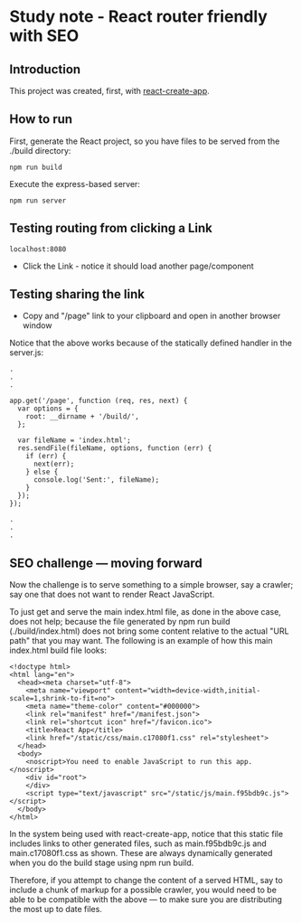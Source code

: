 # Study note - React router friendly with SEO 

## Introduction

This project was created, first, with [react-create-app](https://github.com/facebook/create-react-app).

## How to run

First, generate the React project, so you have files to be served from the ./build directory:

```
npm run build
```

Execute the express-based server:

```
npm run server
```

## Testing routing from clicking a Link

```
localhost:8080
```

* Click the Link - notice it should load another page/component

## Testing sharing the link

* Copy and "/page" link to your clipboard and open in another browser window

Notice that the above works because of the statically defined handler in the server.js:

```
.
.
.

app.get('/page', function (req, res, next) {
  var options = {
    root: __dirname + '/build/',
  };

  var fileName = 'index.html';
  res.sendFile(fileName, options, function (err) {
    if (err) {
      next(err);
    } else {
      console.log('Sent:', fileName);
    }
  });
});

.
.
.

```

## SEO challenge — moving forward

Now the challenge is to serve something to a simple browser, say a crawler; say one that does not want to render React JavaScript.

To just get and serve the main index.html file, as done in the above case, does not help; because the file generated by npm run build (./build/index.html) does not bring some content relative to the actual "URL path" that you may want. The following is an example of how this main index.html build file looks:

```
<!doctype html>
<html lang="en">
  <head><meta charset="utf-8">
    <meta name="viewport" content="width=device-width,initial-scale=1,shrink-to-fit=no">
    <meta name="theme-color" content="#000000">
    <link rel="manifest" href="/manifest.json">
    <link rel="shortcut icon" href="/favicon.ico">
    <title>React App</title>
    <link href="/static/css/main.c17080f1.css" rel="stylesheet">
  </head>
  <body>
    <noscript>You need to enable JavaScript to run this app.</noscript>
    <div id="root">
    </div>
    <script type="text/javascript" src="/static/js/main.f95bdb9c.js"></script>
  </body>
</html>
```

In the system being used with react-create-app, notice that this static file includes links to other generated files, such as main.f95bdb9c.js and main.c17080f1.css as shown. These are always dynamically generated when you do the build stage using npm run build.

Therefore, if you attempt to change the content of a served HTML, say to include a chunk of markup for a possible crawler, you would need to be able to be compatible with the above — to make sure you are distributing the most up to date files.
